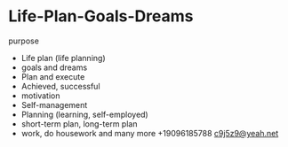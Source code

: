 # Life-Plan-Goals-Dreams
purpose
- Life plan (life planning)
- goals and dreams
- Plan and execute
- Achieved, successful
- motivation
- Self-management
- Planning (learning, self-employed)
- short-term plan, long-term plan
- work, do housework
and many more
+19096185788
c9j5z9@yeah.net
